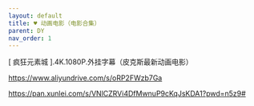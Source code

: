 ```yaml
---
layout: default
title: ♥ 动画电影（电影合集）
parent: DY
nav_order: 1
---
```


[ 疯狂元素城 ].4K.1080P.外挂字幕（皮克斯最新动画电影）

<https://www.aliyundrive.com/s/oRP2FWzb7Ga>

<https://pan.xunlei.com/s/VNlCZRVi4DfMwnuP9cKqJsKDA1?pwd=n5z9#>
